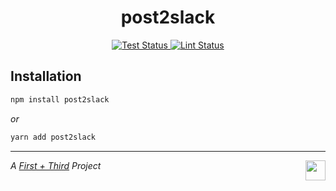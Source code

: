 <h1 align="center">post2slack</h1>

<p align="center">
  <a href="https://github.com/firstandthird/post2slack/actions">
    <img src="https://img.shields.io/github/workflow/status/firstandthird/post2slack/Test/main?label=Tests&style=for-the-badge" alt="Test Status"/>
  </a>
  <a href="https://github.com/firstandthird/post2slack/actions">
    <img src="https://img.shields.io/github/workflow/status/firstandthird/post2slack/Lint/main?label=Lint&style=for-the-badge" alt="Lint Status"/>
  </a>
</p>

## Installation

```sh
npm install post2slack
```

_or_

```sh
yarn add post2slack
```

---

<a href="https://firstandthird.com"><img src="https://firstandthird.com/_static/ui/images/safari-pinned-tab-62813db097.svg" height="32" width="32" align="right"></a>

_A [First + Third](https://firstandthird.com) Project_
